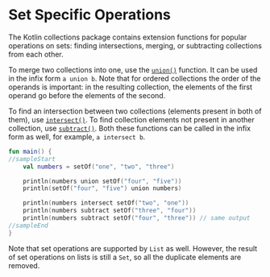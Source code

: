 # Set Specific Operations

The Kotlin collections package contains extension functions for popular operations on sets: finding intersections, merging, or subtracting collections from each other.

To merge two collections into one, use the [`union()`](/api/latest/jvm/stdlib/kotlin.collections/union.html) function. It can be used in the infix form `a union b`.
Note that for ordered collections the order of the operands is important: in the resulting collection, the elements of the first operand go before the elements of the second.

To find an intersection between two collections (elements present in both of them), use [`intersect()`](/api/latest/jvm/stdlib/kotlin.collections/intersect.html).
To find collection elements not present in another collection, use [`subtract()`](/api/latest/jvm/stdlib/kotlin.collections/subtract.html). 
Both these functions can be called in the infix form as well, for example, `a intersect b`.

<div class="sample" markdown="1" theme="idea" data-min-compiler-version="1.3">

```kotlin
fun main() {
//sampleStart
    val numbers = setOf("one", "two", "three")

    println(numbers union setOf("four", "five"))
    println(setOf("four", "five") union numbers)

    println(numbers intersect setOf("two", "one"))
    println(numbers subtract setOf("three", "four"))
    println(numbers subtract setOf("four", "three")) // same output
//sampleEnd
}
```
</div>

Note that set operations are supported by `List` as well.
However, the result of set operations on lists is still a `Set`, so all the duplicate elements are removed.
